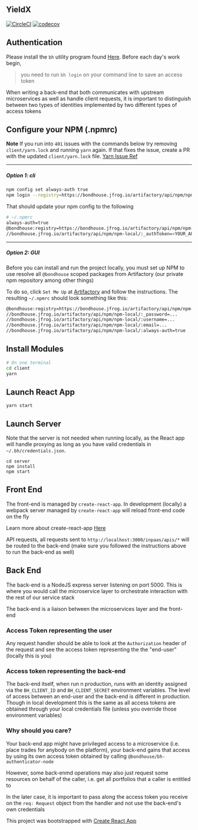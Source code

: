 YieldX
------

[![CircleCI](https://circleci.com/gh/bondhouse/yieldx.svg?style=shield&circle-token=7ed2644fc8c86ddb1e8bec0fdabe4939d0848c39)](https://circleci.com/gh/bondhouse/yieldx)
[![codecov](https://codecov.io/gh/bondhouse/yieldx/branch/master/graph/badge.svg?token=AvE1LEgKs2)](https://codecov.io/gh/bondhouse/yieldx)

## Authentication

Please install the `bh` utility program found [Here](https://github.com/bondhouse/bh). Before each day's work begin,

>you need to run `bh login` on your command line to save an access token

When writing a back-end that both communicates with upstream microservices as well as handle client requests, it is important
to distinguish between two types of identities implemented by two different types of access tokens

## Configure your NPM (.npmrc)
**Note**
If you run into `401` issues with the commands below try removing `client/yarn.lock` and running `yarn` again. If that fixes the issue, create a PR with the updated `client/yarn.lock` file. [Yarn Issue Ref](https://github.com/uber-common/vis-academy/issues/32)

_____
##### Option 1: cli
```sh
npm config set always-auth true
npm login --registry=https://bondhouse.jfrog.io/artifactory/api/npm/npm-local/ --scope=@bondhouse
```

That should update your npm config to the following
```sh
# ~/.npmrc
always-auth=true
@bondhouse:registry=https://bondhouse.jfrog.io/artifactory/api/npm/npm-local/
//bondhouse.jfrog.io/artifactory/api/npm/npm-local/:_authToken=<YOUR_AUTH_TOKEN>
```

___
##### Option 2: GUI
Before you can install and run the project locally, you must set up NPM to use resolve all `@bondhouse` scoped packages
from Artifactory (our private npm repository among other things)

To do so, click `Set Me Up` at [Artifactory](https://bondhouse.jfrog.io/ui/repos/tree/General/npm) and follow the
instructions. The resulting `~/.npmrc` should look something like this:

```sh
@bondhouse:registry=https://bondhouse.jfrog.io/artifactory/api/npm/npm-local/
//bondhouse.jfrog.io/artifactory/api/npm/npm-local/:_password=...
//bondhouse.jfrog.io/artifactory/api/npm/npm-local/:username=...
//bondhouse.jfrog.io/artifactory/api/npm/npm-local/:email=...
//bondhouse.jfrog.io/artifactory/api/npm/npm-local/:always-auth=true
```

## Install Modules
```sh
# On one terminal
cd client
yarn
```


## Launch React App

```
yarn start
```

## Launch Server

Note that the server is not needed when running locally, as the React app will handle proxying as long as you have
valid credentials in `~/.bh/credentials.json`.

```
cd server
npm install
npm start
```

## Front End

The front-end is managed by `create-react-app`. In development (locally) a webpack server managed by `create-react-app`
 will reload front-end code on the fly

Learn more about create-react-app [Here](https://create-react-app.dev/)

API requests, all requests sent to `http://localhost:3000/inpaas/apis/*` will be routed to the back-end
(make sure you followed the instructions above to run the back-end as well)

## Back End

The back-end is a NodeJS express server listening on port 5000. This is where you would call the microservice
layer to orchestrate interaction with the rest of our service stack

The back-end is a liaison between the microservices layer and the front-end

### Access Token representing the user

Any request handler should be able to look at the `Authorization` header of the request
and see the access token representing the the "end-user" (locally this is you)

### Access token representing the back-end

The back-end itself, when run n production, runs with an identity assigned via the `BH_CLIENT_ID` and `BH_CLIENT_SECRET`
environment variables. The level of access between an end-user and the back-end is different in production. Though
in local development this is the same as all access tokens are obtained through your local credentials file
 (unless you override those environment variables)

### Why should you care?

Your back-end app might have privileged access to a microservice (i.e. place trades for anybody on the platform),
your back-end gains that access by using its own access token obtained by calling `@bondhouse/bh-authenticator-node`

However, some back-enmd operations may also just request some resources on behalf of the caller, i.e. get all portfolios that
a caller is entitled to

In the later case, it is important to pass along the access token you receive on the `req: Request` object from the handler
and not use the back-end's own credentials

This project was bootstrapped with [Create React App](https://github.com/facebook/create-react-app)
